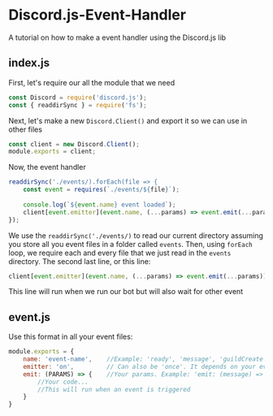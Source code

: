 # Discord.js-Event-Handler
A tutorial on how to make a event handler using the Discord.js lib

## index.js ##
First, let's require our all the module that we need
```js
const Discord = require('discord.js');
const { readdirSync } = require('fs');
```


Next, let's make a new `Discord.Client()` and export it so we can use in other files
```js
const client = new Discord.Client();
module.exports = client;
```


Now, the event handler
```js
readdirSync('./events/).forEach(file => {
    const event = requires(`./events/${file}`);
    
    console.log(`${event.name} event loaded`);
    client[event.emitter](event.name, (...params) => event.emit(...params));
});
```
We use the `readdirSync('./events/)` to read our current directory assuming you store all you event files in a folder called `events`.
Then, using `forEach` loop, we require each and every file that we just read in the `events` directory.
The second last line, or this line:
```js
client[event.emitter](event.name, (...params) => event.emit(...params));
```
This line will run when we run our bot but will also wait for other event

## event.js ##
Use this format in all your event files:
```js
module.exports = {
    name: 'event-name',    //Example: 'ready', 'message', 'guildCreate'
    emitter: 'on',         // Can also be 'once'. It depends on your event
    emit: (PARAMS) => {    //Your params. Example: 'emit: (message) => {...}', 'emit: (oldMember, newMember) => {...}'
        //Your code...
        //This will run when an event is triggered
    }
}
```
